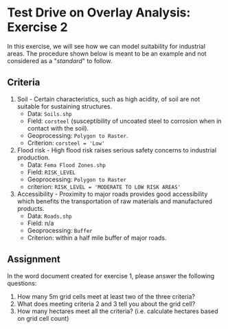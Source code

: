 # Test Drive on Overlay Analysis: Exercise 2

In this exercise, we will see how we can model suitability for industrial
areas.
The procedure shown below is meant to be an example and not considered as a
"_standard_" to follow.

## Criteria

1. Soil - Certain characteristics, such as high acidity, of soil are not
   suitable for sustaining structures.
   - Data: `Soils.shp`
   - Field: `corsteel` (susceptibility of uncoated steel to corrosion when in
     contact with the soil).
   - Geoprocessing: `Polygon to Raster`.
   - Criterion: `corsteel = 'Low'`
2. Flood risk - High flood risk raises serious safety concerns to industrial
   production.
   - Data: `Fema Flood Zones.shp`
   - Field: `RISK_LEVEL`
   - Geoprocessing: `Polygon to Raster`
   - criterion: `RISK_LEVEL = 'MODERATE TO LOW RISK AREAS'`
3. Accessibility - Proximity to major roads provides good accessibility which
   benefits the transportation of raw materials and manufactured products.
   - Data: `Roads.shp`
   - Field: n/a
   - Geoprocessing: `Buffer`
   - Criterion: within a half mile buffer of major roads.

## Assignment

In the word document created for exercise 1, please answer the following
questions:

1. How many 5m grid cells meet at least two of the three criteria?
2. What does meeting criteria 2 and 3 tell you about the grid cell?
3. How many hectares meet all the criteria? (i.e. calculate hectares based on
   grid cell count)